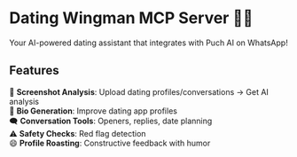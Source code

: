 # Dating Wingman MCP Server 🎯💕

Your AI-powered dating assistant that integrates with Puch AI on WhatsApp!

## Features

📱 **Screenshot Analysis**: Upload dating profiles/conversations → Get AI analysis  
💬 **Bio Generation**: Improve dating app profiles  
🗨️ **Conversation Tools**: Openers, replies, date planning  
⚠️ **Safety Checks**: Red flag detection  
😄 **Profile Roasting**: Constructive feedback with humor  
